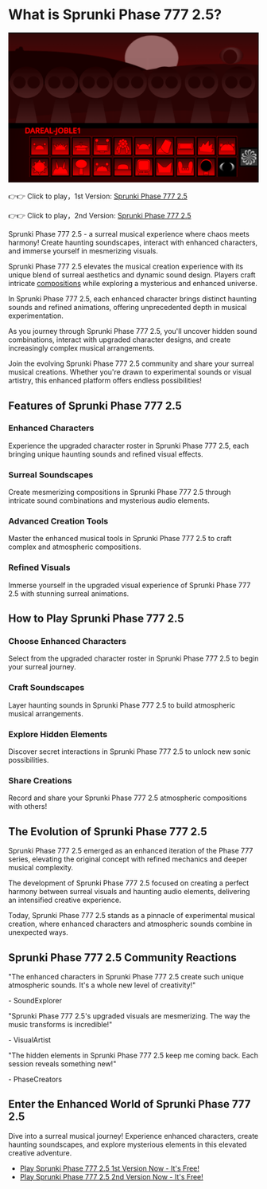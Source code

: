 # What is Sprunki Phase 777 2.5?

![Sprunki Phase 777 2.5](https://raw.githubusercontent.com/sprunkiscrunkly/sprunki-phase-777-2-5/refs/heads/main/sprunki-phase-777-2-5.png "Sprunki Phase 777 2.5")

👉👉 Click to play，1st Version: [Sprunki Phase 777 2.5](https://sprunksters.com/sprunki-phase-777-2-5/ "Sprunki Phase 777 2.5")

👉👉 Click to play，2nd Version: [Sprunki Phase 777 2.5](https://sprunkiscrunkly.com/sprunki-phase-777-2-5/ "Sprunki Phase 777 2.5")

Sprunki Phase 777 2.5 - a surreal musical experience where chaos meets harmony! Create haunting soundscapes, interact with enhanced characters, and immerse yourself in mesmerizing visuals.

Sprunki Phase 777 2.5 elevates the musical creation experience with its unique blend of surreal aesthetics and dynamic sound design. Players craft intricate [ compositions](https://sprunkiscrunkly.com/sprunki-phase-777-2-5/#) while exploring a mysterious and enhanced universe.

In Sprunki Phase 777 2.5, each enhanced character brings distinct haunting sounds and refined animations, offering unprecedented depth in musical experimentation.

As you journey through Sprunki Phase 777 2.5, you'll uncover hidden sound combinations, interact with upgraded character designs, and create increasingly complex musical arrangements.

Join the evolving Sprunki Phase 777 2.5 community and share your surreal musical creations. Whether you're drawn to experimental sounds or visual artistry, this enhanced platform offers endless possibilities!

## Features of Sprunki Phase 777 2.5

### Enhanced Characters

Experience the upgraded character roster in Sprunki Phase 777 2.5, each bringing unique haunting sounds and refined visual effects.

### Surreal Soundscapes

Create mesmerizing compositions in Sprunki Phase 777 2.5 through intricate sound combinations and mysterious audio elements.

### Advanced Creation Tools

Master the enhanced musical tools in Sprunki Phase 777 2.5 to craft complex and atmospheric compositions.

### Refined Visuals

Immerse yourself in the upgraded visual experience of Sprunki Phase 777 2.5 with stunning surreal animations.

## How to Play Sprunki Phase 777 2.5

### Choose Enhanced Characters

Select from the upgraded character roster in Sprunki Phase 777 2.5 to begin your surreal journey.

### Craft Soundscapes

Layer haunting sounds in Sprunki Phase 777 2.5 to build atmospheric musical arrangements.

### Explore Hidden Elements

Discover secret interactions in Sprunki Phase 777 2.5 to unlock new sonic possibilities.

### Share Creations

Record and share your Sprunki Phase 777 2.5 atmospheric compositions with others!

## The Evolution of Sprunki Phase 777 2.5

Sprunki Phase 777 2.5 emerged as an enhanced iteration of the Phase 777 series, elevating the original concept with refined mechanics and deeper musical complexity.

The development of Sprunki Phase 777 2.5 focused on creating a perfect harmony between surreal visuals and haunting audio elements, delivering an intensified creative experience.

Today, Sprunki Phase 777 2.5 stands as a pinnacle of experimental musical creation, where enhanced characters and atmospheric sounds combine in unexpected ways.

## Sprunki Phase 777 2.5 Community Reactions

"The enhanced characters in Sprunki Phase 777 2.5 create such unique atmospheric sounds. It's a whole new level of creativity!"

\- SoundExplorer

"Sprunki Phase 777 2.5's upgraded visuals are mesmerizing. The way the music transforms is incredible!"

\- VisualArtist

"The hidden elements in Sprunki Phase 777 2.5 keep me coming back. Each session reveals something new!"

\- PhaseCreators

## Enter the Enhanced World of Sprunki Phase 777 2.5

Dive into a surreal musical journey! Experience enhanced characters, create haunting soundscapes, and explore mysterious elements in this elevated creative adventure.

- [Play Sprunki Phase 777 2.5 1st Version Now - It's Free!](https://sprunksters.com/sprunki-phase-777-2-5/)
- [Play Sprunki Phase 777 2.5 2nd Version Now - It's Free!](https://sprunkiscrunkly.com/sprunki-phase-777-2-5/)
